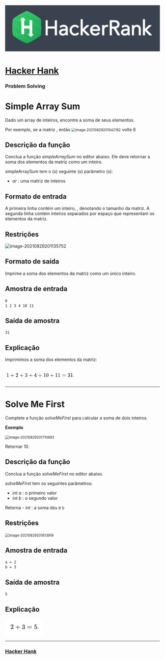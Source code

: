 # ![hackerrank](../hackerrank.jpg)

# [Hacker Hank](https://github.com/kakanew/Hacker_Hank)

### Problem Solving

# Simple Array Sum

Dado um array de inteiros, encontre a soma de seus elementos.

Por exemplo, se a matriz , então <img src="../../../../AppData/Roaming/Typora/typora-user-images/image-20210829201042192.png" alt="image-20210829201042192" style="zoom: 80%;" /> volte 6

## **Descrição da função**

Conclua a função *simpleArraySum* no editor abaixo. Ele deve retornar a soma dos elementos da matriz como um inteiro.

simpleArraySum tem o (s) seguinte (s) parâmetro (s):

- *ar* : uma matriz de inteiros

## **Formato de entrada**

A primeira linha contém um inteiro, , denotando o tamanho da matriz.
A segunda linha contém inteiros separados por espaço que representam os elementos da matriz.

## **Restrições**

![image-20210829201135752](../../../../AppData/Roaming/Typora/typora-user-images/image-20210829201135752.png)

## **Formato de saída**

Imprime a soma dos elementos da matriz como um único inteiro.

## **Amostra de entrada**

```
6
1 2 3 4 10 11
```

## **Saída de amostra**

```
31
```

## **Explicação**

Imprimimos a soma dos elementos da matriz: 

<img src="image-20210829200844635.png" alt="image-20210829200844635" style="zoom:80%;" />

------

# Solve Me First

Complete a função *solveMeFirst* para calcular a soma de dois inteiros.

**Exemplo**

<img src="../../../../AppData/Roaming/Typora/typora-user-images/image-20210829201710693.png" alt="image-20210829201710693" style="zoom: 80%;" />

Retornar 10.

## **Descrição da função**

Conclua a função *solveMeFirst* no editor abaixo.

*solveMeFirst* tem os seguintes parâmetros:

- *int a* : o primeiro valor
- *int b* : o segundo valor

Retorna
\- *int* : a soma de`a` e `b`

## **Restrições**

<img src="../../../../AppData/Roaming/Typora/typora-user-images/image-20210829201613919.png" alt="image-20210829201613919" style="zoom:80%;" />

## **Amostra de entrada**

```
a = 2
b = 3
```

## **Saída de amostra**

```
5
```

## **Explicação**

![image-20210829201536791](image-20210829201536791.png)

------



### [Hacker Hank](https://github.com/kakanew/Hacker_Hank)